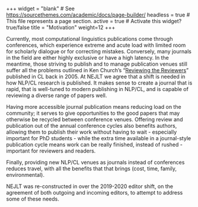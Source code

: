 +++
widget = "blank"  # See https://sourcethemes.com/academic/docs/page-builder/
headless = true  # This file represents a page section.
active = true  # Activate this widget? true/false
title = "Motivation"
weight=12
+++


Currently, most computational linguistics publications come through conferences, which experience extreme and acute load with limited room for scholarly dialogue or for correcting mistakes. Conversely, many journals in the field are either highly exclusive or have a high latency. In the meantime, those striving to publish and to manage publication venues still suffer all the problems outlined in Ken Church’s “[Reviewing the Reviewers](https://www.aclweb.org/anthology/J05-4006.pdf)” published in CL back in 2005. At NEJLT we agree that a shift is needed in how NLP/CL research is published. It makes sense to create a journal that is rapid, that is well-tuned to modern publishing in NLP/CL, and is capable of reviewing a diverse range of papers well.

Having more accessible journal publication means reducing load on the community; it serves to give opportunities to the good papers that may otherwise be recycled between conference venues. Offering review and publication out of the annual conference cycles also benefits authors, allowing them to publish their work without having to wait - especially important for PhD students - while the extra time available in a journal-style publication cycle means work can be really finished, instead of rushed - important for reviewers and readers.

Finally, providing new NLP/CL venues as journals instead of conferences reduces travel, with all the benefits that that brings (cost, time, family, environmental).

NEJLT was re-constructed in over the 2019-2020 editor shift, on the agreement of both outgoing and incoming editors, to attempt to address some of these needs.
